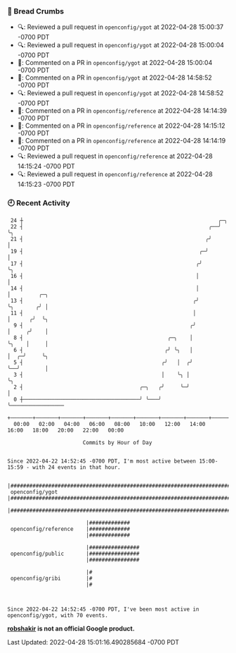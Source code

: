 ### 🍞 Bread Crumbs

 * 🔍: Reviewed a pull request in  `openconfig/ygot` at 2022-04-28 15:00:37 -0700 PDT
 * 🔍: Reviewed a pull request in  `openconfig/ygot` at 2022-04-28 15:00:04 -0700 PDT
 * 💬: Commented on a PR in  `openconfig/ygot` at 2022-04-28 15:00:04 -0700 PDT
 * 💬: Commented on a PR in  `openconfig/ygot` at 2022-04-28 14:58:52 -0700 PDT
 * 🔍: Reviewed a pull request in  `openconfig/ygot` at 2022-04-28 14:58:52 -0700 PDT
 * 💬: Commented on a PR in  `openconfig/reference` at 2022-04-28 14:14:39 -0700 PDT
 * 💬: Commented on a PR in  `openconfig/reference` at 2022-04-28 14:15:12 -0700 PDT
 * 💬: Commented on a PR in  `openconfig/reference` at 2022-04-28 14:14:19 -0700 PDT
 * 🔍: Reviewed a pull request in  `openconfig/reference` at 2022-04-28 14:15:24 -0700 PDT
 * 🔍: Reviewed a pull request in  `openconfig/reference` at 2022-04-28 14:15:23 -0700 PDT

### 🕘 Recent Activity
```
 24 ┼                                                              ╭─╮
 22 ┤                                                           ╭──╯ ╰╮
 21 ┤                                                          ╭╯     │
 19 ┤                                                        ╭─╯      │
 17 ┤                                                       ╭╯        ╰╮
 16 ┤                                                       │          │
 14 ┤                                                       │          │         ╭─╮
 13 ┤                                                      ╭╯          ╰╮       ╭╯ │
 11 ┤                                                      │            │      ╭╯  ╰╮
  9 ┤                                                     ╭╯            │     ╭╯    │
  8 ┤                                              ╭─╮    │             ╰╮    │     │
  6 ┤                                             ╭╯ ╰╮   │              │  ╭─╯     ╰╮
  5 ┤                                            ╭╯   │  ╭╯              ╰──╯        │
  3 ┤                                            │    ╰╮ │                           ╰╮
  2 ┤                                     ╭─╮   ╭╯     ╰─╯                            │
  0 ┼─────────────────────────────────────╯ ╰───╯                                     ╰─────────────────
    +───────+───────+───────+───────+───────+───────+───────+───────+───────+───────+───────+───────+────
  00:00   02:00   04:00   06:00   08:00   10:00   12:00   14:00   16:00   18:00   20:00   22:00   00:00   

						Commits by Hour of Day


Since 2022-04-22 14:52:45 -0700 PDT, I'm most active between 15:00-15:59 - with 24 events in that hour.

```



```
                         |######################################################################
 openconfig/ygot         |######################################################################
                         |######################################################################

                         |#############
 openconfig/reference    |#############
                         |#############

                         |################
 openconfig/public       |################
                         |################

                         |#
 openconfig/gribi        |#
                         |#



Since 2022-04-22 14:52:45 -0700 PDT, I've been most active in openconfig/ygot, with 70 events.

```
**[robshakir](mailto:robjs@google.com) is not an official Google product.**  


Last Updated: 2022-04-28 15:01:16.490285684 -0700 PDT
